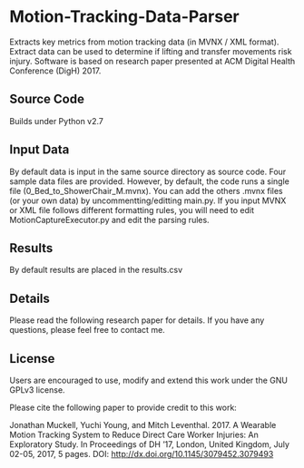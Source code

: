 # Motion-Tracking-Data-Parser
Extracts key metrics from motion tracking data (in MVNX / XML format).  Extract data can be used to determine if lifting and transfer movements risk injury.  Software is based on research paper presented at ACM Digital Health Conference (DigH) 2017.

## Source Code
Builds under Python v2.7

## Input Data
By default data is input in the same source directory as source code. Four sample data files are provided.  However, by default, the code runs a single file (0_Bed_to_ShowerChair_M.mvnx).  You can add the others .mvnx files (or your own data) by uncommentting/editting main.py.   If you input MVNX or XML file follows different formatting rules, you will need to edit MotionCaptureExecutor.py and edit the parsing rules.

## Results
By default results are placed in the results.csv

## Details
Please read the following research paper for details.  If you have any questions, please feel free to contact me.

## License
Users are encouraged to use, modify and extend this work under the GNU GPLv3 license.

Please cite the following paper to provide credit to this work:

Jonathan Muckell, Yuchi Young, and Mitch Leventhal. 2017. 
A Wearable Motion Tracking System to Reduce Direct Care Worker Injuries: An Exploratory Study. 
In Proceedings of DH ’17, London, United Kingdom, July 02-05, 2017, 5 pages.
DOI: http://dx.doi.org/10.1145/3079452.3079493
